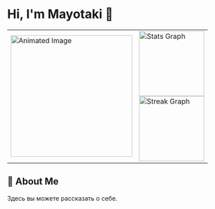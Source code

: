 # Hi, I'm Mayotaki 👋

<table>
  <tr>
    <td><img src="https://i.gifer.com/1dTC.gif" width="280" alt="Animated Image"></td>
    <td>
      <img src="https://github-readme-stats.vercel.app/api?username=Mayotaki&hide_title=true&show_icons=true&include_all_commits=true&theme=ambient_gradient&locale=en&hide_border=true" height="150" alt="Stats Graph" /><br>
      <img src="https://streak-stats.demolab.com?user=Mayotaki&locale=en&mode=daily&theme=ambient_gradient&hide_border=true" height="150" alt="Streak Graph" />
    </td>
  </tr>
</table>

## 🐾 About Me

Здесь вы можете рассказать о себе.
